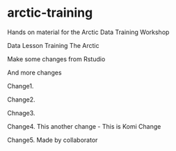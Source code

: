 # arctic-training
Hands on material for the Arctic Data Training Workshop

Data
Lesson
Training
The Arctic 

Make some changes from Rstudio

And more changes 

Change1.

Change2.

Chnage3.

Change4. This another change - This is Komi Change

Change5. Made by collaborator
